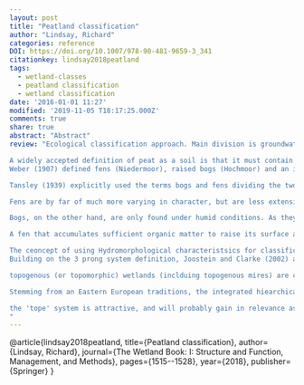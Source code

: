 ```yaml
---
layout: post
title: "Peatland classification"
author: "Lindsay, Richard"
categories: reference
DOI: https://doi.org/10.1007/978-90-481-9659-3_341
citationkey: lindsay2018peatland
tags:
  - wetland-classes
  - peatland classification
  - wetland classification
date: '2016-01-01 11:27'
modified: '2019-11-05 T18:17:25.000Z'
comments: true
share: true
abstract: "Abstract"
review: "Ecological classification approach. Main division is groundwater fed fens and ombrotrophic bogs. Within these broad classes, mires have been classified according to vegetation, chemistry, water source or geomorphology.

A widely accepted definition of peat as a soil is that it must contain at least 30 % organic matter and have a thickness of at least 30 cm (Joostein and Clarke, 2002).
Weber (1907) defined fens (Niedermoor), raised bogs (Hochmoor) and an intermediate mire tyope that he called Übergangsmoor. Various definitions were in use until Du Rietz (1954) reviewed the terminologi and suggested that ombrotrophic (fed by rainfaill) mires be lablled bogs and minorotropics (fed mainly by groundwater or runoff) fens. In the popular venucalr, the terms are confused including for speficic sites.

Tansley (1939) explicitly used the terms bogs and fens dividing the two classes based on pH conditions.

Fens are by far of much more varying in character, but are less extensive and globally of less extent compared to bogs (a bit depenpent on what you mean by a fen). The definition of fens is thus more unclear and less consensus. In general fens have a higher solute concentration, are more nutrient rich and have higher pH compared to Bogs. Fens can be find in all climate zones, including deserts.

Bogs, on the other hand, are only found under humid conditions. As they receive no, or little, lateral inflow, they are usually low in nutrients and have a low pH. However, in regions with larger amounts of airborne dust, pH can be higher and the Bog vegetation luxuriantly growing. This is the case for the raised peat domes in South East Asia, locally referred to as Swamp forests )and not regarded as bogs). Other nomenclature, including basin bog and valley bog would, following Du Rietz (1954) be regarded as fens.

A fen that accumulates sufficient organic matter to raise its surface above the surroundings will grow into a bog, in the climate conditions are favourable for that (other word).

The ceoncept of using Hydromorphological characteristsics for classificying mires goes back at least to Von Post and Granlund (1926) that divided the minerotrpjic mires into topogenous (or topotrophic), dependent on water accumualtion in landscape depressions, and soligenous, dependent on flowing water. This division is still used, explicitly or implicitly, also in modern mire classifciation systems.
Building on the 3 prong system definition, Joostein and Clarke (2002) attempted to develop a mire classification system based on the genesis and hydromorpholoiigcal processes, recognizing that over time a mire will have two distinct horizontal layers (diplotelmic); an upper layer with high water permeability - the acrotelm, and a lower layer with less permeability - the catotelm. mires lacking the dual layers are haplotemic, and can either be characterisex by a transmissivuty feedback towards the surface or have a homogenous permeability. These characteristics can not, at present, be discerned using remote sensing data.

topogenous (or topomorphic) wetlands (inclduing topogenous mires) are characterized by both a disticnft eomorphological setting, as well as being more wet and with pools of of water (vad detta kallas i det kanadensiska systemet). THey are thus more striahgt forwards to identify from a remote sesning data. Soilgenous wetlands (including mires - canadian definition) commony lack surface pools (ref to canadian system) and are thus more difficult to distinguish in image data. They require hydroligcal data, that can only be acquired by modeling (or filed visit) the water flow.

Stemming from an Eastern European traditions, the integrated hiearchical classfication of landscape units, or topes (from the concept of ecotope orignally defined by Tansley, 1939) a system was developed by Ivanov (1981) and also adopted in e.g. Canada (Wells and Zoltai, 1985) and Norway (Moen,1985). The tope system is spatially hierarchical, starting from a tree and its surrounding, called a 'synusia', and then identifying different more or less compartementalized levels (e.g. nanotope, microtope, mesotope, macrotope, supertope), with the supertope including the entire wetlandscape (fens, bogs, open water, flodoplains the fucking lot).

the 'tope' system is attractive, and will probably gain in relevance as methods (probably using Artifical Intelligence) develop for identifying the various hiearchical scales at diferent saptial and temporal resolution. At present that is, however, beyond, what is possible (tänk på RS arkeologgens vision om små drönare).
"
---
```

@article{lindsay2018peatland,
  title={Peatland classification},
  author={Lindsay, Richard},
  journal={The Wetland Book: I: Structure and Function, Management, and Methods},
  pages={1515--1528},
  year={2018},
  publisher={Springer}
}
